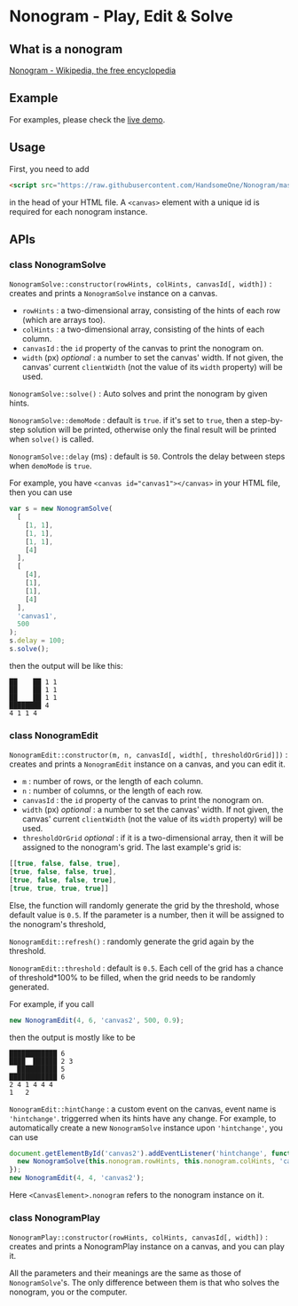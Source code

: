 # Nonogram - Play, Edit & Solve

## What is a nonogram

[Nonogram - Wikipedia, the free encyclopedia](https://en.wikipedia.org/wiki/Nonogram)

## Example

For examples, please check the [live demo](http://handsomeone.github.io/Nonogram).

## Usage

First, you need to add

```html
<script src="https://raw.githubusercontent.com/HandsomeOne/Nonogram/master/nonogram.js"></script>
```

in the head of your HTML file. A ```<canvas>``` element with a unique id is required for each nonogram instance.

## APIs

### class NonogramSolve

```NonogramSolve::constructor(rowHints, colHints, canvasId[, width])``` : creates and prints a ```NonogramSolve``` instance on a canvas.

- ```rowHints``` : a two-dimensional array, consisting of the hints of each row (which are arrays too).
- ```colHints``` : a two-dimensional array, consisting of the hints of each column.
- ```canvasId``` : the ```id``` property of the canvas to print the nonogram on.
- ```width``` (px) *optional* : a number to set the canvas' width. If not given, the canvas' current ```clientWidth``` (not the value of its ```width``` property) will be used.

```NonogramSolve::solve()``` : Auto solves and print the nonogram by given hints.

```NonogramSolve::demoMode``` : default is ```true```. if it's set to ```true```, then a step-by-step solution will be printed, otherwise only the final result will be printed when ```solve()``` is called.

```NonogramSolve::delay``` (ms) : default is ```50```. Controls the delay between steps when ```demoMode``` is ```true```.

For example, you have ```<canvas id="canvas1"></canvas>``` in your HTML file, then you can use
```javascript
var s = new NonogramSolve(
  [
    [1, 1],
    [1, 1],
    [1, 1],
    [4]
  ],
  [
    [4],
    [1],
    [1],
    [4]
  ],
  'canvas1',
  500
);
s.delay = 100;
s.solve();
```
then the output will be like this:
```
██    ██ 1 1
██    ██ 1 1
██    ██ 1 1
████████ 4
4 1 1 4
```

### class NonogramEdit

```NonogramEdit::constructor(m, n, canvasId[, width[, thresholdOrGrid]])``` : creates and prints a ```NonogramEdit``` instance on a canvas, and you can edit it.

- ```m``` : number of rows, or the length of each column.
- ```n``` : number of columns, or the length of each row.
- ```canvasId``` : the ```id``` property of the canvas to print the nonogram on.
- ```width``` (px) *optional* : a number to set the canvas' width. If not given, the canvas' current ```clientWidth``` (not the value of its ```width``` property) will be used.
- ```thresholdOrGrid``` *optional* : if it is a two-dimensional array, then it will be assigned to the nonogram's grid. The last example's grid is:
```javascript
[[true, false, false, true],
[true, false, false, true],
[true, false, false, true],
[true, true, true, true]]
```
Else, the function will randomly generate the grid by the threshold, whose default value is ```0.5```. If the parameter is a number, then it will be assigned to the nonogram's threshold, 

```NonogramEdit::refresh()``` : randomly generate the grid again by the threshold.

```NonogramEdit::threshold``` : default is ```0.5```. Each cell of the grid has a chance of threshold*100% to be filled, when the grid needs to be randomly generated.

For example, if you call
```javascript
new NonogramEdit(4, 6, 'canvas2', 500, 0.9);
```
then the output is mostly like to be
```
████████████ 6
████  ██████ 2 3
  ██████████ 5
████████████ 6
2 4 1 4 4 4
1   2
```

```NonogramEdit::hintChange``` : a custom event on the canvas, event name is ```'hintchange'```. triggerred when its hints have any change. For example, to automatically create a new ```NonogramSolve``` instance upon ```'hintchange'```, you can use
```javascript
document.getElementById('canvas2').addEventListener('hintchange', function () {
  new NonogramSolve(this.nonogram.rowHints, this.nonogram.colHints, 'canvas1').solve();
});
new NonogramEdit(4, 4, 'canvas2');
```
Here ```<CanvasElement>.nonogram``` refers to the nonogram instance on it.

### class NonogramPlay

```NonogramPlay::constructor(rowHints, colHints, canvasId[, width])``` : creates and prints a NonogramPlay instance on a canvas, and you can play it.

All the parameters and their meanings are the same as those of ```NonogramSolve```'s. The only difference between them is that who solves the nonogram, you or the computer.
